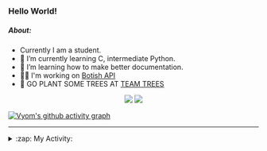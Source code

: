 ### Hello World!

##### About:
- Currently I am a student.
- 🌱 I’m currently learning C, intermediate Python.
- 🌱 I’m learning how to make better documentation.
- 👨‍💻 I'm working on [Botish API](https://github.com/Vyvy-vi/api)
- 🌱 GO PLANT SOME TREES AT [TEAM TREES](https://teamtrees.org/)

<p align="center">
  <a href="https://twitter.com/Vyvy_viM"><img target="_blank" src="https://img.shields.io/badge/twitter%20@Vyvy_viM-0D95E8?style=for-the-badge&logo=twitter&logoColor=white"/></a> 
  <a href="https://vyvy-vi.github.io/portfolio"><img target="_blank" src="https://img.shields.io/badge/-I_love_open_source-green?style=for-the-badge&logo=github&logoColor=black"/></a> 
</p>

[![Vyom's github activity graph](https://activity-graph.herokuapp.com/graph?username=Vyvy-vi)](https://github.com/ashutosh00710/github-readme-activity-graph)

---
<details>
  <summary>:zap: My Activity:</summary>
  
<!--START_SECTION:waka-->
![Code Time](http://img.shields.io/badge/Code%20Time-535%20hrs%2050%20mins-blue)

**I'm a Night 🦉** 

```text
🌞 Morning    46 commits     █░░░░░░░░░░░░░░░░░░░░░░░░   7.38% 
🌆 Daytime    162 commits    ██████░░░░░░░░░░░░░░░░░░░   26.0% 
🌃 Evening    208 commits    ████████░░░░░░░░░░░░░░░░░   33.39% 
🌙 Night      207 commits    ████████░░░░░░░░░░░░░░░░░   33.23%

```
📅 **I'm Most Productive on Sunday** 

```text
Monday       62 commits     ██░░░░░░░░░░░░░░░░░░░░░░░   9.95% 
Tuesday      101 commits    ████░░░░░░░░░░░░░░░░░░░░░   16.21% 
Wednesday    90 commits     ███░░░░░░░░░░░░░░░░░░░░░░   14.45% 
Thursday     83 commits     ███░░░░░░░░░░░░░░░░░░░░░░   13.32% 
Friday       60 commits     ██░░░░░░░░░░░░░░░░░░░░░░░   9.63% 
Saturday     81 commits     ███░░░░░░░░░░░░░░░░░░░░░░   13.0% 
Sunday       146 commits    █████░░░░░░░░░░░░░░░░░░░░   23.43%

```


📊 **This Week I Spent My Time On** 

```text
🔥 Editors: 
Vim                      9 hrs 18 mins       █████████████████████████   100.0%

🐱‍💻 Projects: 
tec-onboarding-bot       4 hrs 26 mins       ████████████░░░░░░░░░░░░░   47.81% 
TEC-Discord-Automation   2 hrs 56 mins       ████████░░░░░░░░░░░░░░░░░   31.57% 
botish-api               34 mins             █░░░░░░░░░░░░░░░░░░░░░░░░   6.13% 
Unknown Project          23 mins             █░░░░░░░░░░░░░░░░░░░░░░░░   4.3% 
puzzle-11-Vyvy-vi        21 mins             █░░░░░░░░░░░░░░░░░░░░░░░░   3.8%

```


 Last Updated on 25/12/2021
<!--END_SECTION:waka-->
</details>
